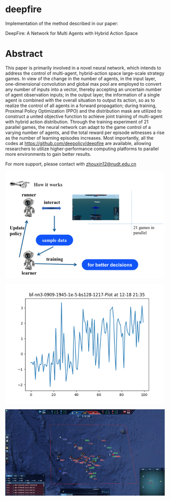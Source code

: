 # deepfire

Implementation of the method described in our paper:

DeepFire: A Network for Multi Agents with Hybrid Action Space

# Abstract

This paper is primarily involved in a novel neural network, which intends to address the control of multi-agent, hybrid-action space large-scale strategy games. In view of the change in the number of agents, in the input layer, one-dimensional convolution and global max pool are employed to convert any number of inputs into a vector, thereby accepting an uncertain number of agent observation inputs; in the output layer, the information of a single agent is combined with the overall situation to output its action, so as to realize the control of all agents in a forward propagation; during training, Proximal Policy Optimization (PPO) and the distribution mask are utilized to construct a united objective function to achieve joint training of multi-agent with hybrid action distribution. Through the training experiment of 21 parallel games, the neural network can adapt to the game control of a varying number of agents, and the total reward per episode witnesses a rise as the number of learning episodes increases. Most importantly, all the codes at https://github.com/deepolicy/deepfire are available, allowing researchers to utilize higher-performance computing platforms to parallel more environments to gain better results.

For more support, please contact with zhouxin12@nudt.edu.cn

![deepolicy](https://github.com/deepolicy/deepfire/blob/master/assets/explain.png)

![deepolicy](https://github.com/deepolicy/deepfire/blob/master/bf-nn3-0909-1945-1e-5-bs128-1217.reward.png)

![deepolicy](https://github.com/deepolicy/deepfire/blob/master/assets/battle-field.png)
